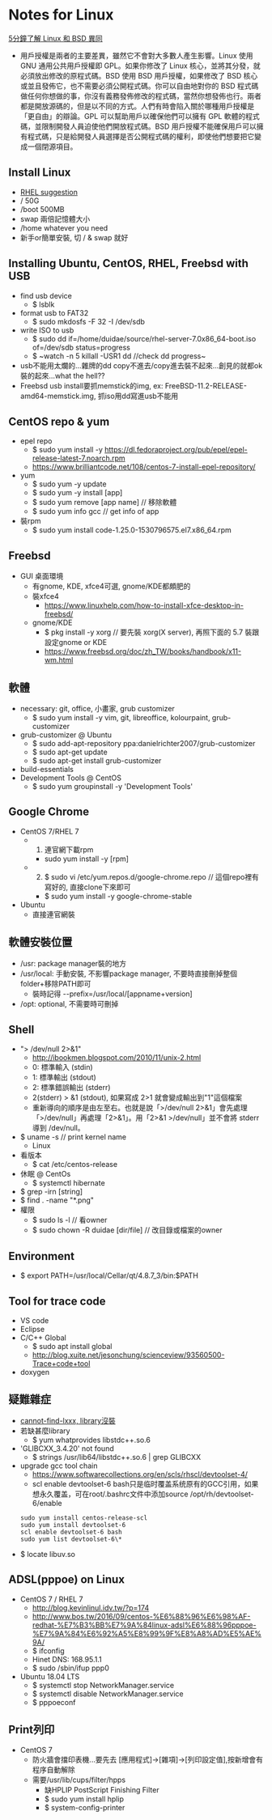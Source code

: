 # Notes for Linux
[5分鐘了解 Linux 和 BSD 異同](https://www.linuxpilot.com/linux-bsd)
* 用戶授權是兩者的主要差異，雖然它不會對大多數人產生影響。Linux 使用 GNU 通用公共用戶授權即 GPL。如果你修改了 Linux 核心，並將其分發，就必須放出修改的原程式碼。BSD 使用 BSD 用戶授權，如果修改了 BSD 核心或並且發佈它，也不需要必須公開程式碼。你可以自由地對你的 BSD 程式碼做任何你想做的事，你沒有義務發佈修改的程式碼，當然你想發佈也行。兩者都是開放源碼的，但是以不同的方式。人們有時會陷入關於哪種用戶授權是「更自由」的辯論。GPL 可以幫助用戶以確保他們可以擁有 GPL 軟體的程式碼，並限制開發人員迫使他們開放程式碼。BSD 用戶授權不能確保用戶可以擁有程式碼，只是給開發人員選擇是否公開程式碼的權利，即使他們想要把它變成一個閉源項目。

## Install Linux
* [RHEL suggestion](https://access.redhat.com/documentation/zh-tw/red_hat_enterprise_linux/7/html/installation_guide/sect-disk-partitioning-setup-x86#sect-recommended-partitioning-scheme-x86)
* / 50G
* /boot 500MB
* swap 兩倍記憶體大小
* /home whatever you need
* 新手or簡單安裝, 切 / & swap 就好

## Installing Ubuntu, CentOS, RHEL, Freebsd with USB
* find usb device
  * $ lsblk
* format usb to FAT32
  * $ sudo mkdosfs -F 32 -I /dev/sdb
* write ISO to usb
  * $ sudo dd if=/home/duidae/source/rhel-server-7.0x86_64-boot.iso of=/dev/sdb status=progress
  * $ ~watch -n 5 killall -USR1 dd //check dd progress~
* usb不能用太爛的...雜牌的dd copy不進去/copy進去裝不起來...創見的就都ok裝的起來...what the hell??
* Freebsd usb install要抓memstick的img, ex: FreeBSD-11.2-RELEASE-amd64-memstick.img, 抓iso用dd寫進usb不能用

## CentOS repo & yum
* epel repo
  * $ sudo yum install -y https://dl.fedoraproject.org/pub/epel/epel-release-latest-7.noarch.rpm
  * https://www.brilliantcode.net/108/centos-7-install-epel-repository/
* yum 
  * $ sudo yum -y update
  * $ sudo yum -y install [app]
  * $ sudo yum remove [app name] // 移除軟體
  * $ sudo yum info gcc // get info of app
* 裝rpm
  * $ sudo yum install code-1.25.0-1530796575.el7.x86_64.rpm
  
## Freebsd
* GUI 桌面環境
  * 有gnome, KDE, xfce4可選, gnome/KDE都頗肥的
  * 裝xfce4
    * https://www.linuxhelp.com/how-to-install-xfce-desktop-in-freebsd/
  * gnome/KDE
    * $ pkg install -y xorg // 要先裝 xorg(X server), 再照下面的 5.7 裝跟設定gnome or KDE
    * https://www.freebsd.org/doc/zh_TW/books/handbook/x11-wm.html

## 軟體
* necessary: git, office, 小畫家, grub customizer
  * $ sudo yum install -y vim, git, libreoffice, kolourpaint, grub-customizer
 * grub-customizer @ Ubuntu
    * $ sudo add-apt-repository ppa:danielrichter2007/grub-customizer
    * $ sudo apt-get update
    * $ sudo apt-get install grub-customizer
* build-essentials
* Development Tools @ CentOS
  * $ sudo yum groupinstall -y 'Development Tools'
  
## Google Chrome
* CentOS 7/RHEL 7
  * 1. 連官網下載rpm
    * sudo yum install -y [rpm]
  * 2. $ sudo vi /etc/yum.repos.d/google-chrome.repo // 這個repo裡有寫好的, 直接clone下來即可
    * $ sudo yum install -y google-chrome-stable
* Ubuntu
  * 直接連官網裝
  
## 軟體安裝位置
* /usr: package manager裝的地方
* /usr/local: 手動安裝, 不影響package manager, 不要時直接刪掉整個folder+移除PATH即可
  * 裝時記得 --prefix=/usr/local/[appname+version]
* /opt: optional, 不需要時可刪掉

## Shell
* "> /dev/null 2>&1"
  * http://ibookmen.blogspot.com/2010/11/unix-2.html
  * 0: 標準輸入 (stdin)
  * 1: 標準輸出 (stdout)
  * 2: 標準錯誤輸出 (stderr)
  * 2(stderr) > &1 (stdout), 如果寫成 2>1 就會變成輸出到"1"這個檔案
  * 重新導向的順序是由左至右。也就是說「>/dev/null 2>&1」會先處理「>/dev/null」再處理「2>&1」。用「2>&1 >/dev/null」並不會將 stderr 導到 /dev/null。
* $ uname -s  // print kernel name
  * Linux
* 看版本
  * $ cat /etc/centos-release
* 休眠 @ CentOs
  * $ systemctl hibernate
* $ grep -irn [string]
* $ find . -name "\*.png"
* 權限
  * $ sudo ls -l // 看owner
  * $ sudo chown -R duidae [dir/file] // 改目錄或檔案的owner

## Environment
* $ export PATH=/usr/local/Cellar/qt/4.8.7_3/bin:$PATH 

## Tool for trace code
* VS code
* Eclipse
* C/C++ Global
  * $ sudo apt install global
  * http://blog.xuite.net/jesonchung/scienceview/93560500-Trace+code+tool
* doxygen

## 疑難雜症
* [cannot-find-lxxx, library沒裝](http://i-pogo.blogspot.com/2010/01/usrbinld-cannot-find-lxxx.html)
* 若缺甚麼library
  * $ yum whatprovides libstdc++.so.6
* 'GLIBCXX_3.4.20' not found
  * $ strings  /usr/lib64/libstdc++.so.6 | grep GLIBCXX
* upgrade gcc tool chain
  * https://www.softwarecollections.org/en/scls/rhscl/devtoolset-4/
  * scl enable devtoolset-6 bash只是临时覆盖系统原有的GCC引用，如果想永久覆盖，可在root/.bashrc文件中添加source /opt/rh/devtoolset-6/enable
  ```
  sudo yum install centos-release-scl
  sudo yum install devtoolset-6
  scl enable devtoolset-6 bash
  sudo yum list devtoolset-6\*
  ```
* $ locate libuv.so

## ADSL(pppoe) on Linux
* CentOS 7 / RHEL 7
  * http://blog.kevinlinul.idv.tw/?p=174
  * http://www.bos.tw/2016/09/centos-%E6%88%96%E6%98%AF-redhat-%E7%B3%BB%E7%9A%84linux-adsl%E6%88%96pppoe-%E7%9A%84%E6%92%A5%E8%99%9F%E8%A8%AD%E5%AE%9A/
  * $ ifconfig
  * Hinet DNS: 168.95.1.1
  * $ sudo /sbin/ifup ppp0
* Ubuntu 18.04 LTS
  * $ systemctl stop NetworkManager.service
  * $ systemctl disable NetworkManager.service
  * $ pppoeconf

## Print列印
* CentOS 7
  * 防火牆會擋印表機...要先去 [應用程式]->[雜項]->[列印設定值],按新增會有程序自動解除
  * 需要/usr/lib/cups/filter/hpps
    * 缺HPLIP PostScript Finishing Filter
    * $ sudo yum install hplip
    * $ system-config-printer
